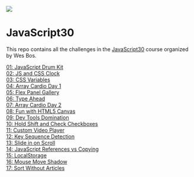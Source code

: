 ![](https://javascript30.com/images/JS3-social-share.png)
# JavaScript30

This repo contains all the challenges in the [JavaScript30](https://javascript30.com/) course organized by Wes Bos.  

[01: JavaScript Drum Kit](https://tonynyagah.github.io/JavaScript30/01%20-%20JavaScript%20Drum%20Kit/)   
[02: JS and CSS Clock](https://tonynyagah.github.io/JavaScript30/02%20-%20JS%20and%20CSS%20Clock/)   
[03: CSS Variables](https://tonynyagah.github.io/JavaScript30/03%20-%20CSS%20Variables/)  
[04: Array Cardio Day 1](https://tonynyagah.github.io/JavaScript30/04%20-%20Array%20Cardio%20Day%201/)  
[05: Flex Panel Gallery](https://tonynyagah.github.io/JavaScript30/05%20-%20Flex%20Panel%20Gallery/)  
[06: Type Ahead](https://tonynyagah.github.io/JavaScript30/06%20-%20Type%20Ahead/)  
[07: Array Cardio Day 2](https://tonynyagah.github.io/JavaScript30/07%20-%20Array%20Cardio%20Day%202/)  
[08: Fun with HTML5 Canvas](https://tonynyagah.github.io/JavaScript30/08%20-%20Fun%20with%20HTML5%20Canvas/)  
[09: Dev Tools Domination](https://tonynyagah.github.io/JavaScript30/09%20-%20Dev%20Tools%20Domination/)  
[10: Hold Shift and Check Checkboxes](https://tonynyagah.github.io/JavaScript30/10%20-%20Hold%20Shift%20and%20Check%20Checkboxes/)  
[11: Custom Video Player](https://tonynyagah.github.io/JavaScript30/11%20-%20Custom%20Video%20Player/)  
[12: Key Sequence Detection](https://tonynyagah.github.io/JavaScript30/12%20-%20Key%20Sequence%20Detection/)  
[13: Slide in on Scroll](https://tonynyagah.github.io/JavaScript30/13%20-%20Slide%20in%20on%20Scroll/)  
[14: JavaScript References vs Copying](https://tonynyagah.github.io/JavaScript30/14%20-%20JavaScript%20References%20VS%20Copying/)  
[15: LocalStorage](https://tonynyagah.github.io/JavaScript30/15%20-%20LocalStorage/)  
[16: Mouse Move Shadow](https://tonynyagah.github.io/JavaScript30/16%20-%20Mouse%20Move%20Shadow/)  
[17: Sort Without Articles](https://tonynyagah.github.io/JavaScript30/17%20-%20Sort%20Without%20Articles/)
